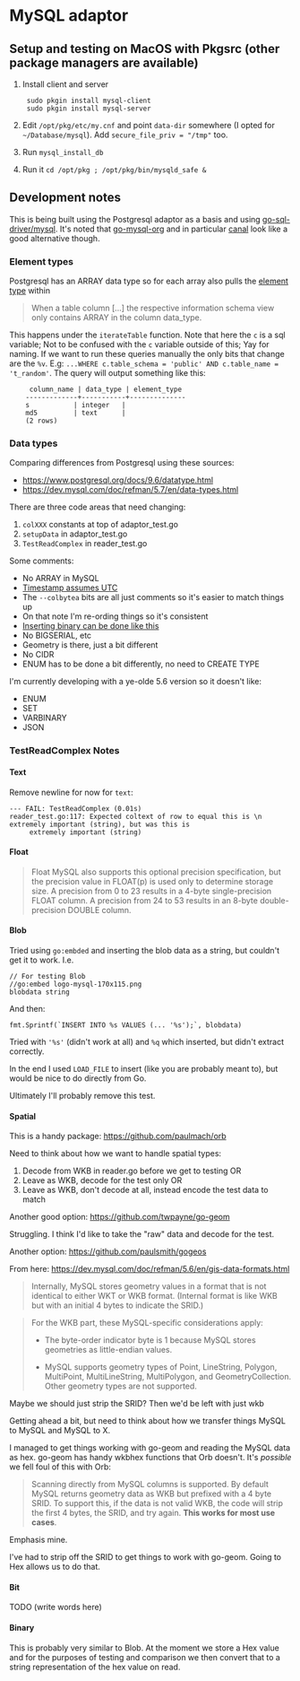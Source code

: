 # MySQL adaptor


## Setup and testing on MacOS with Pkgsrc (other package managers are available)

1. Install client and server

		sudo pkgin install mysql-client
		sudo pkgin install mysql-server

2. Edit `/opt/pkg/etc/my.cnf` and point `data-dir` somewhere (I opted 
for `~/Database/mysql`). Add `secure_file_priv = "/tmp"` too.

3. Run `mysql_install_db`

4. Run it `cd /opt/pkg ; /opt/pkg/bin/mysqld_safe &`


## Development notes

This is being built using the Postgresql adaptor as a basis and using
[go-sql-driver/mysql](https://github.com/go-sql-driver/mysql). It's noted that
[go-mysql-org](https://github.com/go-mysql-org) and in particular
[canal](https://github.com/go-mysql-org/go-mysql#canal) look like a good
alternative though. 

### Element types

Postgresql has an ARRAY data type so for each array also pulls the [element
type](https://www.postgresql.org/docs/9.6/infoschema-element-types.html) within

> When a table column [...] the respective information schema view only contains
> ARRAY in the column data_type.

This happens under the `iterateTable` function. Note that here the `c` is a sql
variable; Not to be confused with the `c` variable outside of this; Yay for
naming. If we want to run these queries manually the only bits that change are
the `%v`. E.g: `...WHERE c.table_schema = 'public' AND c.table_name = 't_random'`.
The query will output something like this: 

		 column_name | data_type | element_type 
		-------------+-----------+--------------
		s           | integer   | 
		md5         | text      | 
		(2 rows)
		
### Data types

Comparing differences from Postgresql using these sources:

- <https://www.postgresql.org/docs/9.6/datatype.html>
- <https://dev.mysql.com/doc/refman/5.7/en/data-types.html>

There are three code areas that need changing:

1. `colXXX` constants at top of adaptor\_test.go
2. `setupData` in adaptor\_test.go
3. `TestReadComplex` in reader\_test.go

Some comments:

- No ARRAY in MySQL
- [Timestamp assumes UTC](https://dev.mysql.com/doc/refman/8.0/en/datetime.html)
- The `--colbytea` bits are all just comments so it's easier to match things up
- On that note I'm re-ording things so it's consistent
- [Inserting binary can be done like this](https://stackoverflow.com/a/10283197/208793)
- No BIGSERIAL, etc
- Geometry is there, just a bit different
- No CIDR
- ENUM has to be done a bit differently, no need to CREATE TYPE

I'm currently developing with a ye-olde 5.6 version so it doesn't like:

- ENUM
- SET 
- VARBINARY
- JSON

### TestReadComplex Notes

#### Text

Remove newline for now for `text`:

```
--- FAIL: TestReadComplex (0.01s)
reader_test.go:117: Expected coltext of row to equal this is \n extremely important (string), but was this is 
	 extremely important (string)
```

#### Float

> Float MySQL also supports this optional precision specification, but the
> precision value in FLOAT(p) is used only to determine storage size. A precision
> from 0 to 23 results in a 4-byte single-precision FLOAT column. A precision from
> 24 to 53 results in an 8-byte double-precision DOUBLE column.

#### Blob

Tried using `go:embded` and inserting the blob data as a string, but couldn't
get it to work. I.e.

```
// For testing Blob
//go:embed logo-mysql-170x115.png
blobdata string
```

And then:

```
fmt.Sprintf(`INSERT INTO %s VALUES (... '%s');`, blobdata)
```

Tried with `'%s'` (didn't work at all) and `%q` which inserted, but didn't
extract correctly.

In the end I used `LOAD_FILE` to insert (like you are probably meant to), but
would be nice to do directly from Go.

Ultimately I'll probably remove this test.

#### Spatial

This is a handy package: https://github.com/paulmach/orb

Need to think about how we want to handle spatial types:

1. Decode from WKB in reader.go before we get to testing OR
2. Leave as WKB, decode for the test only OR
3. Leave as WKB, don't decode at all, instead encode the test data to match

Another good option: https://github.com/twpayne/go-geom

Struggling. I think I'd like to take the "raw" data and decode for the test.

Another option: https://github.com/paulsmith/gogeos

From here: https://dev.mysql.com/doc/refman/5.6/en/gis-data-formats.html

> Internally, MySQL stores geometry values in a format that is not identical to
> either WKT or WKB format. (Internal format is like WKB but with an initial 4
> bytes to indicate the SRID.)

> For the WKB part, these MySQL-specific considerations apply:
>
> - The byte-order indicator byte is 1 because MySQL stores geometries as little-endian values.
>
> - MySQL supports geometry types of Point, LineString, Polygon, MultiPoint, MultiLineString, MultiPolygon, and GeometryCollection. Other geometry types are not supported.

Maybe we should just strip the SRID? Then we'd be left with just wkb

Getting ahead a bit, but need to think about how we transfer things MySQL to
MySQL and MySQL to X.

I managed to get things working with go-geom and reading the MySQL data as hex.
go-geom has handy wkbhex functions that Orb doesn't. It's _possible_ we fell
foul of this with Orb:

> Scanning directly from MySQL columns is supported. By default MySQL returns
> geometry data as WKB but prefixed with a 4 byte SRID. To support this, if the
> data is not valid WKB, the code will strip the first 4 bytes, the SRID, and try
> again. **This works for most use cases**. 

Emphasis mine.

I've had to strip off the SRID to get things to work with go-geom. Going to Hex
allows us to do that.

#### Bit

TODO (write words here)

#### Binary

This is probably very similar to Blob. At the moment we store a Hex value and
for the purposes of testing and comparison we then convert that to a string
representation of the hex value on read. 